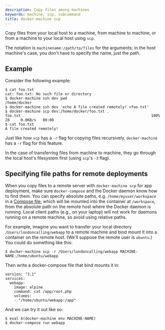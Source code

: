 ```yaml
---
description: Copy files among machines
keywords: machine, scp, subcommand
title: docker-machine scp
---
```


Copy files from your local host to a machine, from machine to machine, or from a
machine to your local host using `scp`.

The notation is `machinename:/path/to/files` for the arguments; in the host
machine's case, you don't have to specify the name, just the path.

## Example

Consider the following example:

```none
$ cat foo.txt
cat: foo.txt: No such file or directory
$ docker-machine ssh dev pwd
/home/docker
$ docker-machine ssh dev 'echo A file created remotely! >foo.txt'
$ docker-machine scp dev:/home/docker/foo.txt .
foo.txt                                                           100%   28     0.0KB/s   00:00
$ cat foo.txt
A file created remotely!
```

Just like how `scp` has a `-r` flag for copying files recursively,
`docker-machine` has a `-r` flag for this feature.

In the case of transferring files from machine to machine,
they go through the local host's filesystem first (using `scp`'s `-3` flag).

## Specifying file paths for remote deployments

When you copy files to a remote server with `docker-machine scp` for app
deployment, make sure `docker-compose` and the Docker daemon know how to find
them. You can specify absolute paths, e.g. `/home/myuser/workspace` in a
[Compose file](/compose/compose-file/index.md), which will be mounted into the
container at `/workspace`, from the absolute path on the remote host where the
Docker daemon is running. Local client paths (e.g., on your laptop) will not
work for daemons running on a remote machine, so avoid using relative paths.

For example, imagine you want to transfer your local directory
`/Users/londoncalling/webapp` to a remote machine and bind mount it into a
container on the remote host. (We'll suppose the remote user is `ubuntu`.) You
could do something like this:

```none
$ docker-machine scp -r /Users/londoncalling/webapp MACHINE-NAME:/home/ubuntu/webapp
```

Then write a docker-compose file that bind mounts it in:

```none
version: "3.1"
services:
  webapp:
    image: alpine
    command: cat /app/root.php
    volumes:
    - "/home/ubuntu/webapp:/app"
```

And we can try it out like so:

```none
$ eval $(docker-machine env MACHINE-NAME)
$ docker-compose run webapp
```
